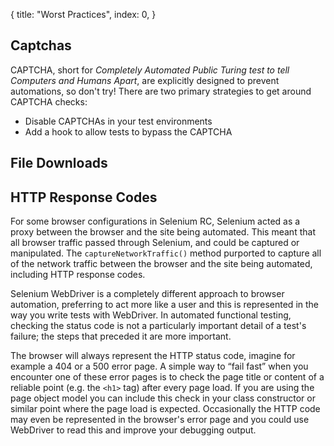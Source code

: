{
  title: "Worst Practices",
  index: 0,
}

## Captchas

CAPTCHA, short for *Completely Automated Public Turing test to tell
Computers and Humans Apart*, are explicitly designed to prevent
automations, so don't try!  There are two primary strategies to get
around CAPTCHA checks:

  * Disable CAPTCHAs in your test environments
  * Add a hook to allow tests to bypass the CAPTCHA

## File Downloads

## HTTP Response Codes

For some browser configurations in Selenium RC, Selenium acted as a
proxy between the browser and the site being automated.  This meant
that all browser traffic passed through Selenium, and could be
captured or manipulated.  The ``captureNetworkTraffic()`` method
purported to capture all of the network traffic between the browser
and the site being automated, including HTTP response codes.

Selenium WebDriver is a completely different approach to browser
automation, preferring to act more like a user and this is represented
in the way you write tests with WebDriver.  In automated functional
testing, checking the status code is not a particularly important
detail of a test's failure; the steps that preceded it are more
important.

The browser will always represent the HTTP status code, imagine for
example a 404 or a 500 error page.  A simple way to “fail fast” when
you encounter one of these error pages is to check the page title or
content of a reliable point (e.g. the ``<h1>`` tag) after every page
load.  If you are using the page object model you can include this
check in your class constructor or similar point where the page load
is expected.  Occasionally the HTTP code may even be represented in
the browser's error page and you could use WebDriver to read this and
improve your debugging output.

Checking the webpage itself is inline with WebDriver's ideal practice
of representing and asserting upon the user's view of the website.

If you insist, an advanced solution to capturing HTTP status codes is
to replicate the behavior of Selenium RC by using a proxy.  WebDriver
API provides the ability to set a proxy for the browser, and there are
a number of proxies that programmatically allow you to manipulate the
contents of requests sent to and received from the web server.  Using
a proxy lets you decide how you want to respond to redirection
response codes.  Additionally, not every browser makes the response
codes available to WebDriver, so opting to use a proxy allows you to
have a solution that works for every browser.

## Gmail, Email, and Facebook Logins

For multiple reasons logging into sites like Gmail and Facebook using
WebDriver is not recommended. Aside from being against the usage terms
for these sites (where you risk having the account shut down), it is
slow and unreliable. Not what we want where test stability is
important.

The ideal practice is to use the APIs that email providers offer, or
in the case of facebook the developer tools service which exposes an
API for creating test accounts, friends and so forth. Although using
an API might seem like a bit extra hard work you will be paid back in
speed, reliabilty and stability. The API is also unlikely to change
whereas webpages and HTML locators change often and require you to
update your test framework.

Logging in to 3rd-party sites using WebDriver at any point of your
test increases the risk of your test failing because it makes your
test longer. A general rule of thumb is that longer tests are more
fragile and unreliable.

## Performance Testing

Performance testing using Selenium and WebDriver is generally not
advised. Not because it is incapable but because it is not optimised
for the job and this you are unlikely to get good results.

It may seem ideal to performance test in the context of the user but a
suite of WebDriver tests are subjected to lots of points of external
fragility which is beyond your control; for example Browser startup
speed, speed of HTTP servers, response of 3rd party servers that host
Javascript or CSS. Variation at these points will cause variation in
your results. It is very difficult to separate the difference between
the performance of your website and the performance of external
resources. As WebDriver is only an API you will need to develop this
reporting yourself.

The other potential attraction is 'saving time' - performing
functional and performance tests at the same time. However functional
and performance tests have opposing objectives. To test functionality
a test may need to be patient and wait for loading but this will cloud
the performance testing results and vice versa.

To improve the performance of your website you will need to be able to
analyse overall performance independent of environment differences,
identify poor code practices, breakdown of performance of individual
resources (ie css or javascript) in order to know what to
improve. There are performance testing tools available that can do
this job, provide reporting and analysis and even make improvement
suggestions.

Example (open source) packages to use are: Jmeter ?

## Link Spidering

TODO
